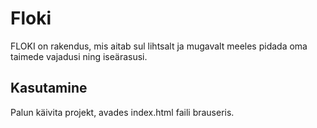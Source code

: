 # Floki

FLOKI on rakendus, mis aitab sul lihtsalt ja mugavalt meeles pidada oma taimede vajadusi ning iseärasusi.

## Kasutamine

Palun käivita projekt, avades index.html faili brauseris.